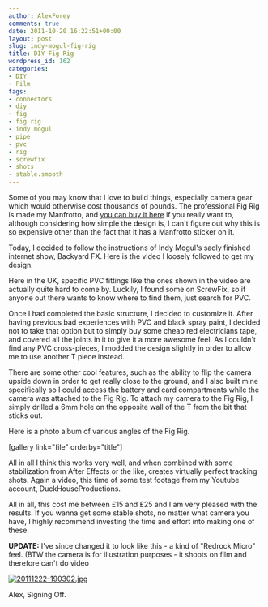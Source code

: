 ```yaml
---
author: AlexForey
comments: true
date: 2011-10-20 16:22:51+00:00
layout: post
slug: indy-mogul-fig-rig
title: DIY Fig Rig
wordpress_id: 162
categories:
- DIY
- Film
tags:
- connectors
- diy
- fig
- fig rig
- indy mogul
- pipe
- pvc
- rig
- screwfix
- shots
- stable.smooth
---
```


Some of you may know that I love to build things, especially camera gear which would otherwise cost thousands of pounds. The professional Fig Rig is made my Manfrotto, and [you can buy it here](http://www.amazon.co.uk/Manfrotto-595B-Fig-Rig/dp/B000LRFURU/ref=sr_1_1?s=electronics&ie=UTF8&qid=1319129001&sr=1-1) if you really want to, although considering how simple the design is, I can't figure out why this is so expensive other than the fact that it has a Manfrotto sticker on it.

Today, I decided to follow the instructions of Indy Mogul's sadly finished internet show, Backyard FX. Here is the video I loosely followed to get my design.



Here in the UK, specific PVC fittings like the ones shown in the video are actually quite hard to come by. Luckily, I found some on ScrewFix, so if anyone out there wants to know where to find them, just search for PVC.

Once I had completed the basic structure, I decided to customize it. After having previous bad experiences with PVC and black spray paint, I decided not to take that option but to simply buy some cheap red electricians tape, and covered all the joints in it to give it a more awesome feel. As I couldn't find any PVC cross-pieces, I modded the design slightly in order to allow me to use another T piece instead.

There are some other cool features, such as the ability to flip the camera upside down in order to get really close to the ground, and I also built mine specifically so I could access the battery and card compartments while the camera was attached to the Fig Rig. To attach my camera to the Fig Rig, I simply drilled a 6mm hole on the opposite wall of the T from the bit that sticks out.

Here is a photo album of various angles of the Fig Rig.

[gallery link="file" orderby="title"]

All in all I think this works very well, and when combined with some stabilization from After Effects or the like, creates virtually perfect tracking shots. Again a video, this time of some test footage from my Youtube account, DuckHouseProductions.



All in all, this cost me between £15 and £25 and I am very pleased with the results. If you wanna get some stable shots, no matter what camera you have, I highly recommend investing the time and effort into making one of these.

**UPDATE:** I've since changed it to look like this - a kind of "Redrock Micro" feel. (BTW the camera is for illustration purposes - it shoots on film and therefore can't do video

[![20111222-190302.jpg](http://newfangled.me/wp-content/uploads/2011/12/20111222-19030211.jpg)](http://newfangled.me/wp-content/uploads/2011/12/20111222-19030211.jpg)

Alex, Signing Off.

